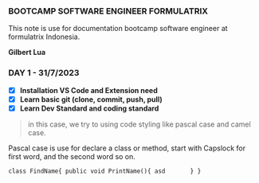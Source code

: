 ### BOOTCAMP SOFTWARE ENGINEER FORMULATRIX
This note is use for documentation bootcamp software engineer at formulatrix Indonesia.

**Gilbert Lua**

### DAY 1 - **31/7/2023**
- [x] **Installation VS Code and Extension need** 
- [x] **Learn basic git (clone, commit, push, pull)**
- [x] **Learn Dev Standard and coding standard**

> in this case, we try to using code styling like pascal case and camel case. 

Pascal case is use for declare a class or method, start with Capslock for first word, and the second word so on.

``class FindName{
    public void PrintName(){
        asd      
    }
}``

 